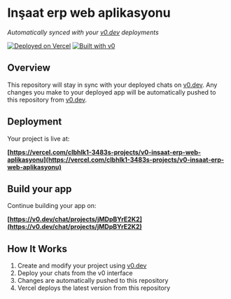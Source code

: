 # Inşaat erp web aplikasyonu

*Automatically synced with your [v0.dev](https://v0.dev) deployments*

[![Deployed on Vercel](https://img.shields.io/badge/Deployed%20on-Vercel-black?style=for-the-badge&logo=vercel)](https://vercel.com/clbhlk1-3483s-projects/v0-insaat-erp-web-aplikasyonu)
[![Built with v0](https://img.shields.io/badge/Built%20with-v0.dev-black?style=for-the-badge)](https://v0.dev/chat/projects/jMDpBYrE2K2)

## Overview

This repository will stay in sync with your deployed chats on [v0.dev](https://v0.dev).
Any changes you make to your deployed app will be automatically pushed to this repository from [v0.dev](https://v0.dev).

## Deployment

Your project is live at:

**[https://vercel.com/clbhlk1-3483s-projects/v0-insaat-erp-web-aplikasyonu](https://vercel.com/clbhlk1-3483s-projects/v0-insaat-erp-web-aplikasyonu)**

## Build your app

Continue building your app on:

**[https://v0.dev/chat/projects/jMDpBYrE2K2](https://v0.dev/chat/projects/jMDpBYrE2K2)**

## How It Works

1. Create and modify your project using [v0.dev](https://v0.dev)
2. Deploy your chats from the v0 interface
3. Changes are automatically pushed to this repository
4. Vercel deploys the latest version from this repository